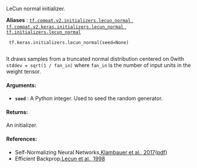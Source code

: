 LeCun normal initializer.

**Aliases** : [ `tf.compat.v2.initializers.lecun_normal` ](/api_docs/python/tf/keras/initializers/lecun_normal), [ `tf.compat.v2.keras.initializers.lecun_normal` ](/api_docs/python/tf/keras/initializers/lecun_normal), [ `tf.initializers.lecun_normal` ](/api_docs/python/tf/keras/initializers/lecun_normal)

```
 tf.keras.initializers.lecun_normal(seed=None)
 
```

It draws samples from a truncated normal distribution centered on 0with  `stddev = sqrt(1 / fan_in)` where  `fan_in`  is the number of input units in the weight tensor.

#### Arguments:
- **`seed`** : A Python integer. Used to seed the random generator.


#### Returns:
An initializer.

#### References:
- Self-Normalizing Neural Networks,[Klambauer et al., 2017](https://papers.nips.cc/paper/6698-self-normalizing-neural-networks)([pdf](https://papers.nips.cc/paper/6698-self-normalizing-neural-networks.pdf))
- Efficient Backprop,[Lecun et al., 1998](http://yann.lecun.com/exdb/publis/pdf/lecun-98b.pdf)
